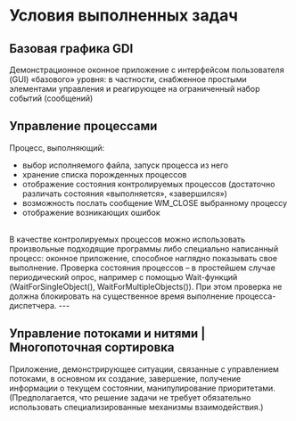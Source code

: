 # Условия выполненных задач
## Базовая графика GDI
Демонстрационное оконное приложение с интерфейсом пользователя
(GUI) «базового» уровня: в частности, снабженное простыми элементами
управления и реагирующее на ограниченный набор событий (сообщений)
<br>

## Управление процессами

Процесс, выполняющий:
- выбор исполняемого файла, запуск процесса из него
- хранение списка порожденных процессов
- отображение состояния контролируемых процессов (достаточно
различать состояния «выполняется», «завершился»)
- возможность послать сообщение WM_CLOSE выбранному процессу
- отображение возникающих ошибок
<br>
В качестве контролируемых процессов можно использовать произвольные
подходящие программы либо специально написанный процесс: оконное
приложение, способное наглядно показывать свое выполнение.
Проверка состояния процессов – в простейшем случае периодический
опрос, например с помощью Wait-функций (WaitForSingleObject(),
WaitForMultipleObjects()). При этом проверка не должна блокировать на
существенное время выполнение процесса-диспетчера.
---
<br>

## Управление потоками и нитями | Многопоточная сортировка

Приложение, демонстрирующее ситуации, связанные с
управлением потоками, в основном их создание, завершение, получение
информации о текущем состоянии, манипулирование приоритетами.
(Предполагается, что решение задачи не требует
обязательно использовать специализированные механизмы
взаимодействия.)
